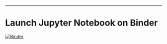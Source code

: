 ---

# Launch Jupyter Notebook on Binder

[![Binder](https://mybinder.org/badge_logo.svg)](https://mybinder.org/v2/gh/jeandamienvilliers/skema/HEAD)
